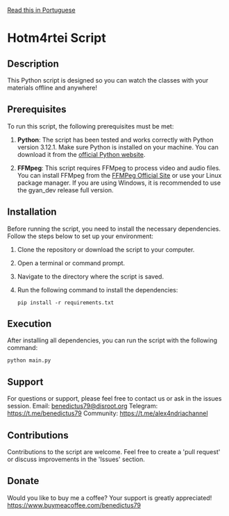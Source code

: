 [Read this in Portuguese](README_PT.md)

# Hotm4rtei Script

## Description
This Python script is designed so you can watch the classes with your materials offline and anywhere!

## Prerequisites

To run this script, the following prerequisites must be met:

1. **Python**: The script has been tested and works correctly with Python version 3.12.1. Make sure Python is installed on your machine. You can download it from the [official Python website](https://www.python.org/downloads/).

2. **FFMpeg**: This script requires FFMpeg to process video and audio files. You can install FFMpeg from the [FFMPeg Official Site](https://ffmpeg.org/download.html) or use your Linux package manager. If you are using Windows, it is recommended to use the gyan_dev release full version.

## Installation
Before running the script, you need to install the necessary dependencies. Follow the steps below to set up your environment:

1. Clone the repository or download the script to your computer.
2. Open a terminal or command prompt.
3. Navigate to the directory where the script is saved.
4. Run the following command to install the dependencies:

   ```
   pip install -r requirements.txt
   ```

## Execution
After installing all dependencies, you can run the script with the following command:

   ```
   python main.py
   ```

## Support
For questions or support, please feel free to contact us or ask in the issues session.
Email: benedictus79@disroot.org
Telegram: https://t.me/benedictus79
Community: https://t.me/alex4ndriachannel

## Contributions
Contributions to the script are welcome. Feel free to create a 'pull request' or discuss improvements in the 'Issues' section.

## Donate
Would you like to buy me a coffee? Your support is greatly appreciated!
https://www.buymeacoffee.com/benedictus79